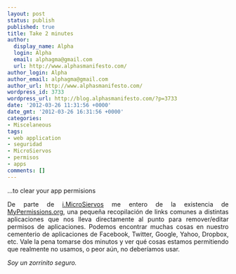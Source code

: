 ```yaml
---
layout: post
status: publish
published: true
title: Take 2 minutes
author:
  display_name: Alpha
  login: Alpha
  email: alphagma@gmail.com
  url: http://www.alphasmanifesto.com/
author_login: Alpha
author_email: alphagma@gmail.com
author_url: http://www.alphasmanifesto.com/
wordpress_id: 3733
wordpress_url: http://blog.alphasmanifesto.com/?p=3733
date: '2012-03-26 11:31:56 +0000'
date_gmt: '2012-03-26 16:31:56 +0000'
categories:
- Miscelaneous
tags:
- web application
- seguridad
- MicroSiervos
- permisos
- apps
comments: []
---
```

...to clear your app permisions

<p style="text-align: justify;">De parte de <a href="http://i.microsiervos.com/">i.MicroSiervos</a> me entero de la existencia de <a href="http://mypermissions.org/">MyPermissions.org</a>, una peque&ntilde;a recopilaci&oacute;n de links comunes a distintas aplicaciones que nos lleva directamente al punto para remover/editar permisos de aplicaciones. Podemos encontrar muchas cosas en nuestro cementerio de aplicaciones de Facebook, Twitter, Google, Yahoo, Dropbox, etc. Vale la pena tomarse dos minutos y ver qu&eacute; cosas estamos permitiendo que realmente no usamos, o peor a&uacute;n, no deber&iacute;amos usar.</p>
<p style="text-align: justify;"><em>Soy un zorrinito seguro.</em></p>

